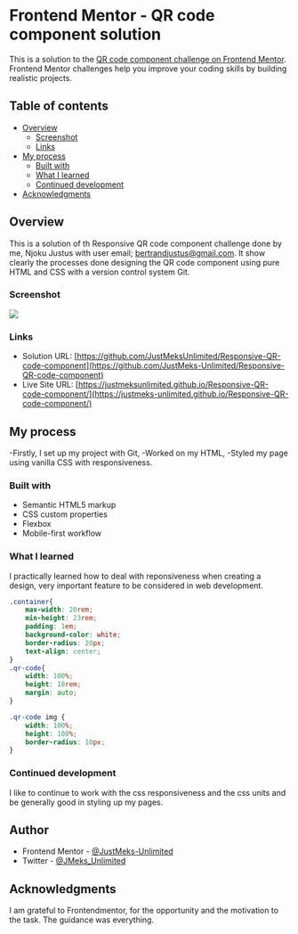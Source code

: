 # Frontend Mentor - QR code component solution

This is a solution to the [QR code component challenge on Frontend Mentor](https://www.frontendmentor.io/challenges/qr-code-component-iux_sIO_H). Frontend Mentor challenges help you improve your coding skills by building realistic projects. 

## Table of contents

- [Overview](#overview)
  - [Screenshot](#screenshot)
  - [Links](#links)
- [My process](#my-process)
  - [Built with](#built-with)
  - [What I learned](#what-i-learned)
  - [Continued development](#continued-development)
- [Acknowledgments](#acknowledgments)

## Overview

This is a solution of th Responsive QR code component challenge done by me, Njoku Justus with user email; bertrandjustus@gmail.com. It show clearly the processes done designing the QR code component using pure HTML and CSS with a version control system Git. 

### Screenshot

![](images/screenshot.png)

### Links

- Solution URL: [https://github.com/JustMeksUnlimited/Responsive-QR-code-component](https://github.com/JustMeks-Unlimited/Responsive-QR-code-component)
- Live Site URL: [https://justmeksunlimited.github.io/Responsive-QR-code-component/](https://justmeks-unlimited.github.io/Responsive-QR-code-component/)

## My process
-Firstly, I set up my project with Git,
-Worked on my HTML,
-Styled my page using vanilla CSS with responsiveness.


### Built with

- Semantic HTML5 markup
- CSS custom properties
- Flexbox
- Mobile-first workflow

### What I learned

I practically learned how to deal with reponsiveness when creating a design, very important feature to be considered in web development.


```css
.container{
    max-width: 20rem;
    min-height: 23rem;
    padding: 1em;
    background-color: white;
    border-radius: 20px;
    text-align: center;
}
.qr-code{
    width: 100%;
    height: 18rem;
    margin: auto;
}

.qr-code img {
    width: 100%;
    height: 100%;
    border-radius: 10px;
}
```


### Continued development

I like to continue to work with the css responsiveness and the css units and be generally good in styling up my pages.


## Author

- Frontend Mentor - [@JustMeks-Unlimited](https://www.frontendmentor.io/profile/JustMeks-Unlimited)
- Twitter - [@JMeks_Unlimited](https://www.twitter.com/JMeks_Unlimited)


## Acknowledgments

I am grateful to Frontendmentor, for the opportunity and the motivation to the task. The guidance was everything.
